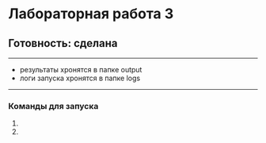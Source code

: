 # Лабораторная работа 3

## Готовность: сделана

***

- результаты хронятся в папке output
- логи запуска хронятся в папке logs

***

### Команды для запуска

1.
2.